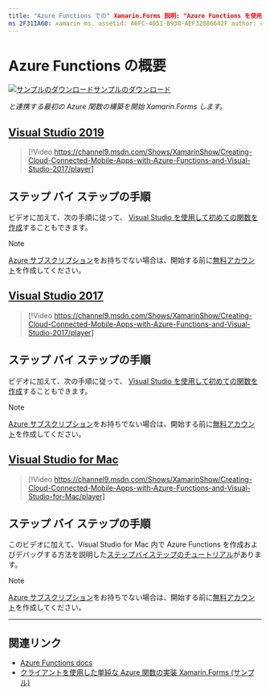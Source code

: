 ```yaml
---
title: "Azure Functions での" Xamarin.Forms 説明: "Azure Functions を使用した作業の開始 Xamarin.Forms "
ms 2F311A60: xamarin ms. assetid: A6FC-4051-B938-AEF32086642F author: conceptdev ms. author: crdun ms. custom: video ms. date: 04/02/2019 no loc: [ Xamarin.Forms , Xamarin.Essentials ]
---
```

# <a name="get-started-with-azure-functions"></a>Azure Functions の概要

[![サンプルのダウンロード](~/media/shared/download.png)サンプルのダウンロード](https://azure.microsoft.com/resources/samples/functions-xamarin-getting-started/)

_と連携する最初の Azure 関数の構築を開始 Xamarin.Forms します。_

## <a name="visual-studio-2019"></a>[Visual Studio 2019](#tab/windows)

> [!Video https://channel9.msdn.com/Shows/XamarinShow/Creating-Cloud-Connected-Mobile-Apps-with-Azure-Functions-and-Visual-Studio-2017/player]

## <a name="step-by-step-instructions"></a>ステップ バイ ステップの手順

ビデオに加えて、次の手順に従って、 [Visual Studio を使用して初めての関数を作成](https://docs.microsoft.com/azure/azure-functions/functions-create-your-first-function-visual-studio)することもできます。

> [!NOTE]
> [Azure サブスクリプション](/azure/guides/developer/azure-developer-guide#understanding-accounts-subscriptions-and-billing)をお持ちでない場合は、開始する前に[無料アカウント](https://aka.ms/azfree-docs-mobileapps)を作成してください。

## <a name="visual-studio-2017"></a>[Visual Studio 2017](#tab/win-vs2017)

> [!Video https://channel9.msdn.com/Shows/XamarinShow/Creating-Cloud-Connected-Mobile-Apps-with-Azure-Functions-and-Visual-Studio-2017/player]

## <a name="step-by-step-instructions"></a>ステップ バイ ステップの手順

ビデオに加えて、次の手順に従って、 [Visual Studio を使用して初めての関数を作成](https://docs.microsoft.com/azure/azure-functions/functions-create-your-first-function-visual-studio)することもできます。

> [!NOTE]
> [Azure サブスクリプション](/azure/guides/developer/azure-developer-guide#understanding-accounts-subscriptions-and-billing)をお持ちでない場合は、開始する前に[無料アカウント](https://aka.ms/azfree-docs-mobileapps)を作成してください。

## <a name="visual-studio-for-mac"></a>[Visual Studio for Mac](#tab/macos)

> [!Video https://channel9.msdn.com/Shows/XamarinShow/Creating-Cloud-Connected-Mobile-Apps-with-Azure-Functions-and-Visual-Studio-for-Mac/player]

## <a name="step-by-step-instructions"></a>ステップ バイ ステップの手順

このビデオに加えて、Visual Studio for Mac 内で Azure Functions を作成およびデバッグする方法を説明した[ステップバイステップのチュートリアル](https://docs.microsoft.com/visualstudio/mac/azure-functions-lab)があります。

> [!NOTE]
> [Azure サブスクリプション](/azure/guides/developer/azure-developer-guide#understanding-accounts-subscriptions-and-billing)をお持ちでない場合は、開始する前に[無料アカウント](https://aka.ms/azfree-docs-mobileapps)を作成してください。

-----

## <a name="related-links"></a>関連リンク

- [Azure Functions docs](https://docs.microsoft.com/azure/azure-functions/)
- [クライアントを使用した単純な Azure 関数の実装 Xamarin.Forms (サンプル)](https://azure.microsoft.com/resources/samples/functions-xamarin-getting-started/)
